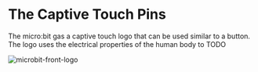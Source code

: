 # The Captive Touch Pins

The micro:bit gas a captive touch logo that can be used similar to a button. The logo uses the electrical properties of the human body to TODO

![microbit-front-logo](assets/microbit-front-logo.png)